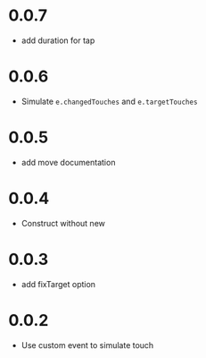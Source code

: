# 0.0.7
* add duration for tap

# 0.0.6
* Simulate `e.changedTouches` and `e.targetTouches`

# 0.0.5
* add move documentation

# 0.0.4
* Construct without new

# 0.0.3
* add fixTarget option

# 0.0.2
* Use custom event to simulate touch
